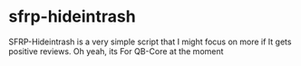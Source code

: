 # sfrp-hideintrash
SFRP-Hideintrash is a very simple script that I might focus on more if It gets positive reviews. Oh yeah, its For QB-Core at the moment

